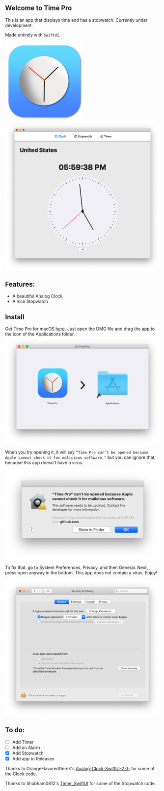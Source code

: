## Welcome to Time Pro

This is an app that displays time and has a stopwatch. Currently under development.

Made entirely with `SwiftUI`.

<img src="https://github.com/savagegod22/Time-Pro/blob/gh-pages/Images-For-Time-Pro/Time_Pro_macOS_App_Icon.png" width="256">
<img src="https://github.com/savagegod22/Time-Pro/blob/gh-pages/Images-For-Time-Pro/Clock.png" width="512"> 

## Features:
* A beautiful Analog Clock
* A nice Stopwatch

Install
-
Get Time Pro for macOS [here](https://github.com/savagegod22/Time-Pro/releases). Just open the DMG file and drag the app to the icon of the Applications folder.
<img src="https://github.com/savagegod22/Time-Pro/blob/gh-pages/Images-For-Time-Pro/DMG.png" width="512">

When you try opening it, it will say `“Time Pro can’t be opened because Apple cannot check it for malicious software,"` but you can ignore that, because this app doesn't have a virus.

![Pop-up](https://github.com/savagegod22/Time-Pro/blob/gh-pages/Images-For-Time-Pro/Pop-up.png)

To fix that, go to System Preferences, Privacy, and then General. Next, press open anyway in the bottom. This app does not contain a virus. Enjoy!

![System Preferences](https://github.com/savagegod22/Time-Pro/blob/gh-pages/Images-For-Time-Pro/Settings.png)



## To do:
- [ ] Add Timer
- [ ] Add an Alarm
- [x] Add Stopwatch
- [x] Add app to Releases

Thanks to OrangeFlavoredDerek's [Analog-Clock-SwiftUI-2.0-](https://github.com/OrangeFlavoredDerek/Analog-Clock-SwiftUI-2.0-) for some of the Clock code.

Thanks to Shubham0812's [Timer_SwiftUI](https://github.com/OrangeFlavoredDerek/Analog-Clock-SwiftUI-2.0-) for some of the Stopwatch code.
